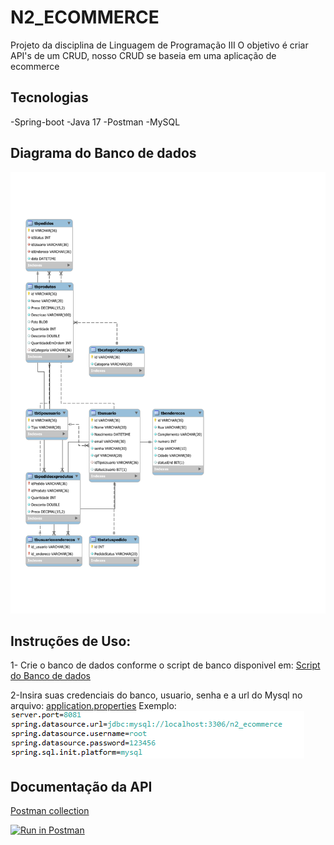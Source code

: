 # N2_ECOMMERCE
Projeto da disciplina de Linguagem de Programação III
O objetivo é criar API's de um CRUD, nosso CRUD se baseia em uma aplicação de ecommerce
## Tecnologias
-Spring-boot
-Java 17
-Postman
-MySQL

## Diagrama do Banco de dados
![Isso é uma imagem](my_sql/derBD.svg)
## Instruções de Uso:
1- Crie o banco de dados conforme o script de banco disponivel em:
[Script do Banco de dados](my_sql/Query%20CriarBanco.sql)

2-Insira suas credenciais do banco, usuario, senha e a url do Mysql no arquivo: 
[application.properties](src/main/resources/application.properties)
Exemplo:
![Isso é uma imagem](doc/AppPropertiesScreen.png)

## Documentação da API
[Postman collection](doc/N2_ECOMMERCE.postman_collection.json)


[![Run in Postman](https://run.pstmn.io/button.svg)](https://god.gw.postman.com/run-collection/14841183-4945c031-39ed-42e9-a30b-7554e7bbba1f?action=collection%2Ffork&collection-url=entityId%3D14841183-4945c031-39ed-42e9-a30b-7554e7bbba1f%26entityType%3Dcollection%26workspaceId%3D1bae3059-ed5e-4bf0-a2c6-14fd63afcb4b)
